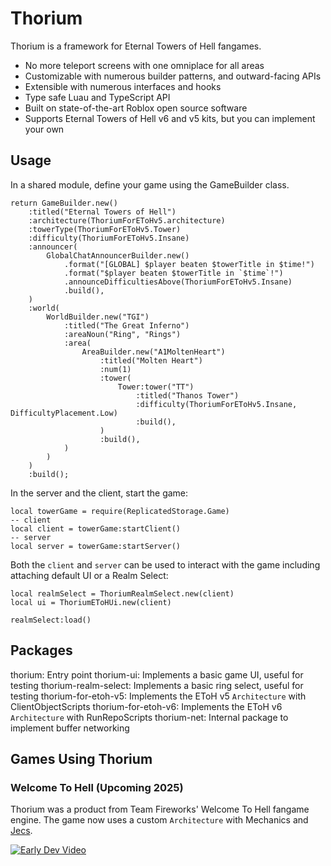 # Thorium

Thorium is a framework for Eternal Towers of Hell fangames.

- No more teleport screens with one omniplace for all areas
- Customizable with numerous builder patterns, and outward-facing APIs
- Extensible with numerous interfaces and hooks
- Type safe Luau and TypeScript API
- Built on state-of-the-art Roblox open source software
- Supports Eternal Towers of Hell v6 and v5 kits, but you can implement your own

## Usage

In a shared module, define your game using the GameBuilder class.

```Luau
return GameBuilder.new()
	:titled("Eternal Towers of Hell")
	:architecture(ThoriumForEToHv5.architecture)
	:towerType(ThoriumForEToHv5.Tower)
	:difficulty(ThoriumForEToHv5.Insane)
	:announcer(
	    GlobalChatAnnouncerBuilder.new()
			.format("[GLOBAL] $player beaten $towerTitle in $time!")
			.format("$player beaten $towerTitle in `$time`!")
			.announceDifficultiesAbove(ThoriumForEToHv5.Insane)
			.build(),
	)
	:world(
    	WorldBuilder.new("TGI")
    	    :titled("The Great Inferno")
            :areaNoun("Ring", "Rings")
           	:area(
          		AreaBuilder.new("A1MoltenHeart")
         			:titled("Molten Heart")
         			:num(1)
         			:tower(
        				Tower:tower("TT")
           					:titled("Thanos Tower")
           					:difficulty(ThoriumForEToHv5.Insane, DifficultyPlacement.Low)
           					:build(),
         			)
         			:build(),
           	)
    	)
	)
	:build();
```

In the server and the client, start the game:

```Luau
local towerGame = require(ReplicatedStorage.Game)
-- client
local client = towerGame:startClient()
-- server
local server = towerGame:startServer()
```

Both the `client` and `server` can be used to interact with the game including
attaching default UI or a Realm Select:

```Luau
local realmSelect = ThoriumRealmSelect.new(client)
local ui = ThoriumEToHUi.new(client)

realmSelect:load()
```

## Packages

thorium: Entry point
thorium-ui: Implements a basic game UI, useful for testing
thorium-realm-select: Implements a basic ring select, useful for testing
thorium-for-etoh-v5: Implements the EToH v5 `Architecture` with ClientObjectScripts
thorium-for-etoh-v6: Implements the EToH v6 `Architecture` with RunRepoScripts
thorium-net: Internal package to implement buffer networking

## Games Using Thorium

### Welcome To Hell (Upcoming 2025)

Thorium was a product from Team Fireworks' Welcome To Hell fangame engine. The
game now uses a custom `Architecture` with Mechanics and
[Jecs](https://github.com/Ukendio/jecs).

[![Early Dev Video](https://img.youtube.com/vi/5WySYeGqVu0/0.jpg)](https://www.youtube.com/watch?v=5WySYeGqVu0)
